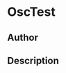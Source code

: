# OscTest

## Author

<!-- Insert Your Name Here -->

## Description

<!-- Describe your example here -->
